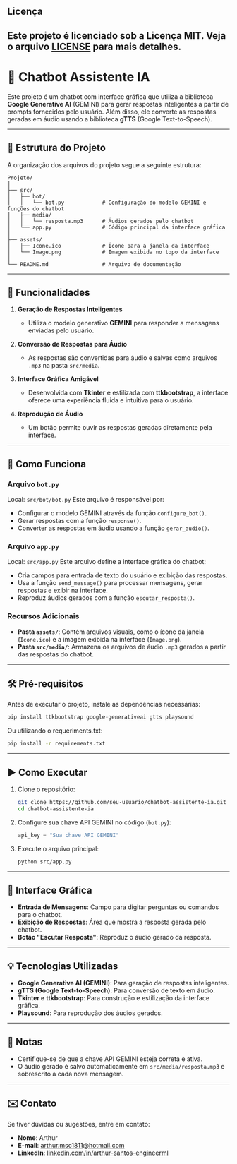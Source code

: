 ## Licença

Este projeto é licenciado sob a Licença MIT. Veja o arquivo [LICENSE](LICENSE) para mais detalhes.
---
# 🧠 Chatbot Assistente IA

Este projeto é um chatbot com interface gráfica que utiliza a biblioteca **Google Generative AI** (GEMINI) para gerar respostas inteligentes a partir de prompts fornecidos pelo usuário. Além disso, ele converte as respostas geradas em áudio usando a biblioteca **gTTS** (Google Text-to-Speech).

---

## 📁 Estrutura do Projeto

A organização dos arquivos do projeto segue a seguinte estrutura:
```
Projeto/
│
├── src/
│   ├── bot/
│   │   └── bot.py            # Configuração do modelo GEMINI e funções do chatbot
│   ├── media/
│   │   └── resposta.mp3      # Áudios gerados pelo chatbot
│   └── app.py                # Código principal da interface gráfica
│
├── assets/
│   ├── Icone.ico             # Ícone para a janela da interface
│   └── Image.png             # Imagem exibida no topo da interface
│
└── README.md                 # Arquivo de documentação
```

---

## 🚀 Funcionalidades

1. **Geração de Respostas Inteligentes**
   - Utiliza o modelo generativo **GEMINI** para responder a mensagens enviadas pelo usuário.

2. **Conversão de Respostas para Áudio**
   - As respostas são convertidas para áudio e salvas como arquivos `.mp3` na pasta `src/media`.

3. **Interface Gráfica Amigável**
   - Desenvolvida com **Tkinter** e estilizada com **ttkbootstrap**, a interface oferece uma experiência fluida e intuitiva para o usuário.

4. **Reprodução de Áudio**
   - Um botão permite ouvir as respostas geradas diretamente pela interface.

---

## 📜 Como Funciona

### **Arquivo `bot.py`**
Local: `src/bot/bot.py`
Este arquivo é responsável por:
- Configurar o modelo GEMINI através da função `configure_bot()`.
- Gerar respostas com a função `response()`.
- Converter as respostas em áudio usando a função `gerar_audio()`.

### **Arquivo `app.py`**
Local: `src/app.py`
Este arquivo define a interface gráfica do chatbot:
- Cria campos para entrada de texto do usuário e exibição das respostas.
- Usa a função `send_message()` para processar mensagens, gerar respostas e exibir na interface.
- Reproduz áudios gerados com a função `escutar_resposta()`.

### **Recursos Adicionais**
- **Pasta `assets/`**: Contém arquivos visuais, como o ícone da janela (`Icone.ico`) e a imagem exibida na interface (`Image.png`).
- **Pasta `src/media/`**: Armazena os arquivos de áudio `.mp3` gerados a partir das respostas do chatbot.

---

## 🛠️ Pré-requisitos

Antes de executar o projeto, instale as dependências necessárias:
```bash
pip install ttkbootstrap google-generativeai gtts playsound
```
Ou utilizando o requeriments.txt:
```bash
pip install -r requirements.txt
```
---

## ▶️ Como Executar

1. Clone o repositório:
   ```bash
   git clone https://github.com/seu-usuario/chatbot-assistente-ia.git
   cd chatbot-assistente-ia
   ```

2. Configure sua chave API GEMINI no código (`bot.py`):
   ```python
   api_key = "Sua chave API GEMINI"
   ```

3. Execute o arquivo principal:
   ```bash
   python src/app.py
   ```

---

## 🎨 Interface Gráfica

- **Entrada de Mensagens**: Campo para digitar perguntas ou comandos para o chatbot.
- **Exibição de Respostas**: Área que mostra a resposta gerada pelo chatbot.
- **Botão "Escutar Resposta"**: Reproduz o áudio gerado da resposta.

---

## 💡 Tecnologias Utilizadas

- **Google Generative AI (GEMINI)**: Para geração de respostas inteligentes.
- **gTTS (Google Text-to-Speech)**: Para conversão de texto em áudio.
- **Tkinter e ttkbootstrap**: Para construção e estilização da interface gráfica.
- **Playsound**: Para reprodução dos áudios gerados.

---

## 📌 Notas

- Certifique-se de que a chave API GEMINI esteja correta e ativa.
- O áudio gerado é salvo automaticamente em `src/media/resposta.mp3` e sobrescrito a cada nova mensagem.

---

## ✉️ Contato

Se tiver dúvidas ou sugestões, entre em contato:
- **Nome**: Arthur
- **E-mail**: [arthur.msc1811@hotmail.com](mailto:arthur.msc1811@hotmail.com)
- **LinkedIn**: [linkedin.com/in/arthur-santos-engineerml](https://linkedin.com/in/arthur-santos-engineerml)

